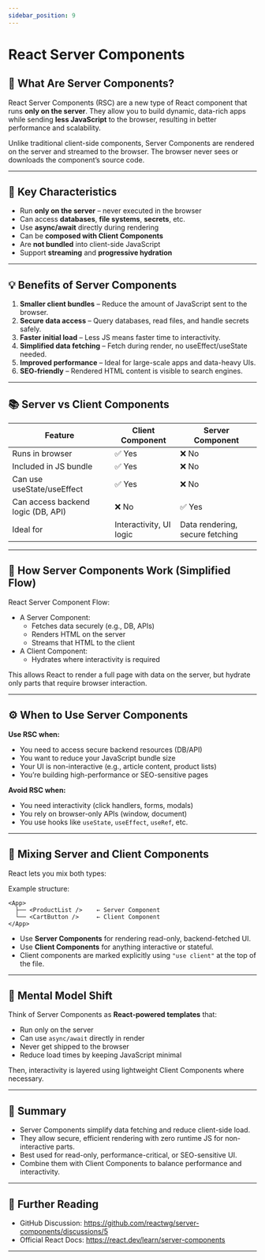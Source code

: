 ```yaml
---
sidebar_position: 9
---
```


# React Server Components

## 🧠 What Are Server Components?

React Server Components (RSC) are a new type of React component that runs **only on the server**. They allow you to build dynamic, data-rich apps while sending **less JavaScript** to the browser, resulting in better performance and scalability.

Unlike traditional client-side components, Server Components are rendered on the server and streamed to the browser. The browser never sees or downloads the component’s source code.

---

## 🚀 Key Characteristics

- Run **only on the server** – never executed in the browser
- Can access **databases**, **file systems**, **secrets**, etc.
- Use **async/await** directly during rendering
- Can be **composed with Client Components**
- Are **not bundled** into client-side JavaScript
- Support **streaming** and **progressive hydration**

---

## 💡 Benefits of Server Components

1. **Smaller client bundles** – Reduce the amount of JavaScript sent to the browser.
2. **Secure data access** – Query databases, read files, and handle secrets safely.
3. **Faster initial load** – Less JS means faster time to interactivity.
4. **Simplified data fetching** – Fetch during render, no useEffect/useState needed.
5. **Improved performance** – Ideal for large-scale apps and data-heavy UIs.
6. **SEO-friendly** – Rendered HTML content is visible to search engines.

---

## 📚 Server vs Client Components

| Feature                            | Client Component        | Server Component                |
| ---------------------------------- | ----------------------- | ------------------------------- |
| Runs in browser                    | ✅ Yes                  | ❌ No                           |
| Included in JS bundle              | ✅ Yes                  | ❌ No                           |
| Can use useState/useEffect         | ✅ Yes                  | ❌ No                           |
| Can access backend logic (DB, API) | ❌ No                   | ✅ Yes                          |
| Ideal for                          | Interactivity, UI logic | Data rendering, secure fetching |

---

## 🔄 How Server Components Work (Simplified Flow)

React Server Component Flow:

- A Server Component:
  - Fetches data securely (e.g., DB, APIs)
  - Renders HTML on the server
  - Streams that HTML to the client
- A Client Component:
  - Hydrates where interactivity is required

This allows React to render a full page with data on the server, but hydrate only parts that require browser interaction.

---

## ⚙️ When to Use Server Components

**Use RSC when:**

- You need to access secure backend resources (DB/API)
- You want to reduce your JavaScript bundle size
- Your UI is non-interactive (e.g., article content, product lists)
- You’re building high-performance or SEO-sensitive pages

**Avoid RSC when:**

- You need interactivity (click handlers, forms, modals)
- You rely on browser-only APIs (window, document)
- You use hooks like `useState`, `useEffect`, `useRef`, etc.

---

## 🔀 Mixing Server and Client Components

React lets you mix both types:

Example structure:

```
<App>
  ├── <ProductList />    ← Server Component
  └── <CartButton />     ← Client Component
</App>
```

- Use **Server Components** for rendering read-only, backend-fetched UI.
- Use **Client Components** for anything interactive or stateful.
- Client components are marked explicitly using `"use client"` at the top of the file.

---

## 🧠 Mental Model Shift

Think of Server Components as **React-powered templates** that:

- Run only on the server
- Can use `async/await` directly in render
- Never get shipped to the browser
- Reduce load times by keeping JavaScript minimal

Then, interactivity is layered using lightweight Client Components where necessary.

---

## 🧾 Summary

- Server Components simplify data fetching and reduce client-side load.
- They allow secure, efficient rendering with zero runtime JS for non-interactive parts.
- Best used for read-only, performance-critical, or SEO-sensitive UI.
- Combine them with Client Components to balance performance and interactivity.

---

## 🔗 Further Reading

- GitHub Discussion: https://github.com/reactwg/server-components/discussions/5
- Official React Docs: https://react.dev/learn/server-components

---
